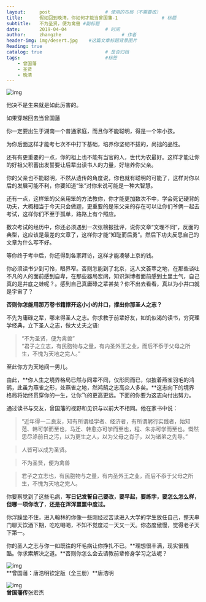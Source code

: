 ```yaml
---
layout:     post                    # 使用的布局（不需要改）
title:      假如回到晚清，你如何才能当曾国藩-1                # 标题 
subtitle:   不为圣贤，便为禽兽﻿ #副标题
date:       2019-04-04              # 时间
author:     zhangzhe                      # 作者
header-img: img/desert.jpg    #这篇文章标题背景图片
Reading: true
catalog: true                       # 是否归档
tags:                               #标签
    - 曾国藩
    - 圣贤
    - 晚清
---
```




![img](https://easyreadfs.nosdn.127.net/088fee7601b44d4d9f6e1549602833cc_15488565845430.jpg)





他决不是生来就是如此厉害的。



如果穿越回去当曾国藩



你一定要出生于湖南一个普通家庭，而且你不能聪明，得是一个笨小孩。



为你后面这样才能考七次不中打下基础，培养你坚韧不拔的，尚拙的品性。



还有有更重要的一点，你的祖上也不能有当官的人，世代为农最好。这样才能让你的好祖父积蓄出发誓要让后辈出读书人的力量，好培养你父亲。



你的父亲也不能聪明，不然从遗传的角度说，你也就有聪明的可能了，这样对你以后的发展可能不利，你要知道“笨”对你来说可能是一种大智慧。



还有一点，这样笨的父亲用笨的方法教你，你才能更加数次不中，学会死记硬背的功夫，大概相当于今天只会做题，更重要的是笨父亲的存在可以让你们爷俩一起去考试，这样你们不至于孤单，路路上有个照应。



数次考试的经历中，你还必须遇到一次张榜报批评，说你文章“文理不同”，反面的典型，这应该是最差的文章了，这样你才能“知耻而后勇”。然后下功夫反思自己的文章为什么写不好。



等你终于考中后，你还得到各家拜访，这样才能凑够上京的钱。



你必须读书少到可怜，眼界窄。否则怎能到了北京，这人文荟萃之地，在那些谈吐不凡的人的面前感到自卑，在那些器局宏阔，知识渊博者面前感到土里土气，自己真的是井底之蛙呢？。感到自己真庸碌之辈甚矣？你不出去看看，真以为小井口就是宇宙了？

**否则你怎能用那万卷书籍撑开这小小的井口，撑出你那圣人之志？**



不先为庸碌之辈，哪来得圣人之志。你求教于前辈好友，如饥似渴的读书，穷究理学经典，立下圣人之志，做大丈夫之语:
> “不为圣贤，便为禽兽”  
“君子之立志，有民胞物与之量，有内圣外王之业，而后不忝于父母之所生，不愧为天地之完人。”

至此你方为天地间一男儿。

由此，**你人生之境界格局已然与同辈不同，仅形同而已，似披着燕雀羽毛的鸿鹄，此虽为燕雀之形，处燕雀之地，然鸿鹄之志高众人多矣。**这志向下的境界格局将始终贯穿你的一生，让你飞的更高更远。下面的你要为这志向付出努力。



通过读书与交友，曾国藩的视野和见识与以前大不相同。他在家书中说：
> “近年得一二良友，知有所谓经学者、经济者，有所谓躬行实践者，始知范、韩可学而至也，马迁、韩愈亦可学而至也，程、朱亦可学而至也。慨然思尽涤前日之污，以为更生之人，以为父母之肖子，以为诸弟之先导。”





> 人皆可以成为圣贤。





> 不为圣贤，便为禽兽





> 君子之立志也，有民胞物与之量，有内圣外王之业，而后不忝于父母之所生，不愧为天地之完人。





你要察觉到了这些毛病，**写日记发誓自己要改，要早起，要练字，要怎么怎么样，但哪一项你改了**，**还是在浑浑噩噩中度过。**



你浮躁坐不住，进入翰林的你像一些刚经过苦读进入大学的学生放任自己，整天串门聊天饮酒下期，吃吃喝喝，不知不觉度过一天又一天。你态度傲慢，觉得老子天下第一。



你的圣人之志与你一如既往的坏毛病让你挣扎不已。**理想很丰满，现实很残酷。你求索解决之道。**否则你怎么会去请教前辈修身学习之法呢？





![img](https://easyreadfs.nosdn.127.net/sonom5khP7Hz-9KBr_o97w==/8796093023276377248)  
**曾国藩：唐浩明钦定版（全三册）**唐浩明





![img](https://easyreadfs.nosdn.127.net/aeba9631e6f14e5198d853fd026247af_1547517373808.jpg)  
**曾国藩传**张宏杰

